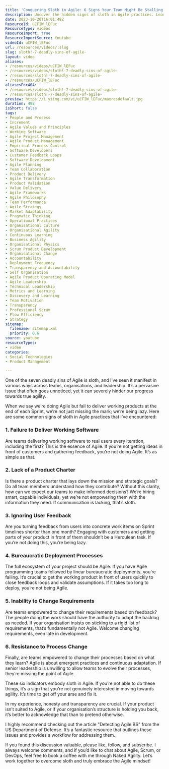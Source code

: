 ```yaml
---
title: 'Conquering Sloth in Agile: 6 Signs Your Team Might Be Stalling'
description: Uncover the hidden signs of sloth in Agile practices. Learn how to empower your team, deliver value, and embrace true agility in your projects!
date: 2023-10-20T16:01:48Z
ResourceId: uCFIW_lEFuc
ResourceType: videos
ResourceImport: true
ResourceImportSource: Youtube
videoId: uCFIW_lEFuc
url: /resources/videos/:slug
slug: sloth!-7-deadly-sins-of-agile-
layout: video
aliases:
- /resources/videos/uCFIW_lEFuc
- /resources/videos/sloth!-7-deadly-sins-of-agile-
- /resources/sloth!-7-deadly-sins-of-agile-
- /resources/uCFIW_lEFuc
aliasesFor404:
- /resources/videos/sloth!-7-deadly-sins-of-agile-
- /resources/sloth!-7-deadly-sins-of-agile-
preview: https://i.ytimg.com/vi/uCFIW_lEFuc/maxresdefault.jpg
duration: 498
isShort: false
tags:
- People and Process
- Increment
- Agile Values and Principles
- Working Software
- Agile Project Management
- Agile Product Management
- Empirical Process Control
- Software Developers
- Customer Feedback Loops
- Software Development
- Agile Planning
- Team Collaboration
- Product Delivery
- Agile Transformation
- Product Validation
- Value Delivery
- Agile Frameworks
- Agile Philosophy
- Team Performance
- Agile Strategy
- Market Adaptability
- Pragmatic Thinking
- Operational Practices
- Organisational Culture
- Organisational Agility
- Continuous Learning
- Business Agility
- Organisational Physics
- Scrum Product Development
- Organisational Change
- Accountability
- Deployment Frequency
- Transparency and Accountability
- Self Organisation
- Agile Product Operating Model
- Agile Leadership
- Technical Leadership
- Metrics and Learning
- Discovery and Learning
- Team Motivation
- Transparency
- Professional Scrum
- Flow Efficiency
- Strategy
sitemap:
  filename: sitemap.xml
  priority: 0.6
source: youtube
resourceTypes:
- video
categories:
- Social Technologies
- Product Management

---
```

One of the seven deadly sins of Agile is sloth, and I’ve seen it manifest in various ways across teams, organisations, and leadership. It’s a pervasive issue that often goes unnoticed, yet it can severely hinder our progress towards true agility. 

When we say we’re doing Agile but fail to deliver working products at the end of each Sprint, we’re not just missing the mark; we’re being lazy. Here are some common signs of sloth in Agile practices that I’ve encountered:

### 1. **Failure to Deliver Working Software**
Are teams delivering working software to real users every iteration, including the first? This is the essence of Agile. If you’re not getting ideas in front of customers and gathering feedback, you’re not doing Agile. It’s as simple as that. 

### 2. **Lack of a Product Charter**
Is there a product charter that lays down the mission and strategic goals? Do all team members understand how they contribute? Without this clarity, how can we expect our teams to make informed decisions? We’re hiring smart, capable individuals, yet we’re not empowering them with the information they need. If communication is lacking, that’s sloth.

### 3. **Ignoring User Feedback**
Are you turning feedback from users into concrete work items on Sprint timelines shorter than one month? Engaging with customers and getting parts of your product in front of them shouldn’t be a Herculean task. If you’re not doing this, you’re being lazy.

### 4. **Bureaucratic Deployment Processes**
The full ecosystem of your project should be Agile. If you have Agile programming teams followed by linear bureaucratic deployments, you’re failing. It’s crucial to get the working product in front of users quickly to close feedback loops and validate assumptions. If it takes too long to deploy, you’re not being Agile.

### 5. **Inability to Change Requirements**
Are teams empowered to change their requirements based on feedback? The people doing the work should have the authority to adapt the backlog as needed. If your organisation insists on sticking to a rigid list of requirements, that’s fundamentally not Agile. Welcome changing requirements, even late in development.

### 6. **Resistance to Process Change**
Finally, are teams empowered to change their processes based on what they learn? Agile is about emergent practices and continuous adaptation. If senior leadership is unwilling to allow teams to evolve their processes, they’re missing the point of Agile. 

These six indicators embody sloth in Agile. If you’re not able to do these things, it’s a sign that you’re not genuinely interested in moving towards agility. It’s time to get off your arse and fix it.

In my experience, honesty and transparency are crucial. If your product isn’t suited to Agile, or if your organisation’s structure is holding you back, it’s better to acknowledge that than to pretend otherwise. 

I highly recommend checking out the article "Detecting Agile BS" from the US Department of Defense. It’s a fantastic resource that outlines these issues and provides a workflow for addressing them.

If you found this discussion valuable, please like, follow, and subscribe. I always welcome comments, and if you’d like to chat about Agile, Scrum, or DevOps, feel free to book a coffee with me through Naked Agility. Let’s work together to overcome sloth and truly embrace the Agile mindset!
